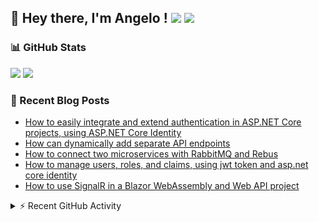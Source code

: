 ## 👋 Hey there, I'm Angelo ! ![](https://img.shields.io/badge/Intel-Core_i5_12th-0071C5?style=for-the-badge&logo=intel&logoColor=white) <a href="https://www.buymeacoffee.com/angelodotnet" target="_blank"><img src="https://img.shields.io/badge/Buy%20Me%20A%20Coffee-FFDD00.svg?style=for-the-badge&logo=Buy-Me-A-Coffee&logoColor=black"></a>

### 📊 GitHub Stats
![](https://github-readme-stats.vercel.app/api?username=angelodotnet&theme=dracula&show_icons=true&hide_border=true&count_private=true)
![](https://github-readme-streak-stats.herokuapp.com/?user=angelodotnet&theme=dracula&hide_border=true)

<!--
![](http://github-profile-summary-cards.vercel.app/api/cards/profile-details?username=angelodotnet&theme=darcula)
![](http://github-profile-summary-cards.vercel.app/api/cards/repos-per-language?username=angelodotnet&theme=dracula)
![](http://github-profile-summary-cards.vercel.app/api/cards/most-commit-language?username=angelodotnet&theme=dracula)
![](http://github-profile-summary-cards.vercel.app/api/cards/stats?username=angelodotnet&theme=dracula)
![](http://github-profile-summary-cards.vercel.app/api/cards/productive-time?username=angelodotnet&theme=dracula&utcOffset=8)
-->

### 📝 Recent Blog Posts  
<!-- BLOG-POST-LIST:START -->
- [How to easily integrate and extend authentication in ASP.NET Core projects, using ASP.NET Core Identity](https://dev.to/angelodotnet/how-to-easily-integrate-and-extend-authentication-in-aspnet-core-projects-using-aspnet-core-130p)
- [How can dynamically add separate API endpoints](https://dev.to/angelodotnet/how-can-dynamically-add-separate-api-endpoints-4h56)
- [How to connect two microservices with RabbitMQ and Rebus](https://dev.to/angelodotnet/how-to-connect-two-microservices-with-rabbitmq-and-rebus-278)
- [How to manage users, roles, and claims, using jwt token and asp.net core identity](https://dev.to/angelodotnet/how-to-manage-roles-permissions-and-more-using-jwt-token-and-aspnet-core-identity-11k0)
- [How to use SignalR in a Blazor WebAssembly and Web API project](https://dev.to/angelodotnet/how-to-use-signalr-in-a-blazor-webassembly-and-web-api-project-27cp)
<!-- BLOG-POST-LIST:END -->

<details>
<summary> ⚡ Recent GitHub Activity</summary>

<!--START_SECTION:activity-->
1. 🎉 Merged PR [#11](https://github.com/AngeloDotNet/MinimalApi.Identity/pull/11) in [AngeloDotNet/MinimalApi.Identity](https://github.com/AngeloDotNet/MinimalApi.Identity)
2. 💪 Opened PR [#11](https://github.com/AngeloDotNet/MinimalApi.Identity/pull/11) in [AngeloDotNet/MinimalApi.Identity](https://github.com/AngeloDotNet/MinimalApi.Identity)
3. 🎉 Merged PR [#8](https://github.com/AngeloDotNet/MinimalApi.Identity/pull/8) in [AngeloDotNet/MinimalApi.Identity](https://github.com/AngeloDotNet/MinimalApi.Identity)
4. 💪 Opened PR [#8](https://github.com/AngeloDotNet/MinimalApi.Identity/pull/8) in [AngeloDotNet/MinimalApi.Identity](https://github.com/AngeloDotNet/MinimalApi.Identity)
5. 🎉 Merged PR [#7](https://github.com/AngeloDotNet/MinimalApi.Identity/pull/7) in [AngeloDotNet/MinimalApi.Identity](https://github.com/AngeloDotNet/MinimalApi.Identity)
<!--END_SECTION:activity-->
</details>
